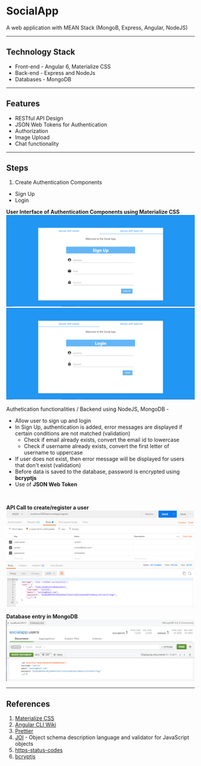 # SocialApp
A web application with MEAN Stack (MongoB, Express, Angular, NodeJS)

<hr>

## Technology Stack
- Front-end - Angular 6, Materialize CSS
- Back-end -  Express and NodeJs
- Databases - MongoDB

<hr>

## Features

- RESTful API Design
- JSON Web Tokens for Authentication
- Authorization 
- Image Upload
- Chat functionality

<hr>

## Steps 

1. Create Authentication Components 
  - Sign Up
  - Login
  
  **User Interface of Authentication Components using Materialize CSS**
  <br>
  <img src="https://github.com/patilankita79/SocialApp/blob/master/Screenshots/SignUp.PNG" />
  <img src="https://github.com/patilankita79/SocialApp/blob/master/Screenshots/Login.PNG" />
  <br>
  
  
  Authetication functionalities / Backend using NodeJS, MongoDB -
  - Allow user to sign up and login
  - In Sign Up, authentication is added, error messages are displayed if certain conditions are not matched (validation)
    - Check if email already exists, convert the email id to lowercase
    - Check if username already exists, convert the first letter of username to uppercase
  - If user does not exist, then error message will be displayed for users that don't exist (validation)
  - Before data is saved to the database, password is encrypted using **bcryptjs**
  - Use of **JSON Web Token**
  <br>
  
  **API Call to create/register a user**<br>
  <img src="https://github.com/patilankita79/SocialApp/blob/master/Screenshots/UserCreationWithEncryptedPassword.PNG" />
  
  **Database entry in MongoDB**<br>
  <img src="https://github.com/patilankita79/SocialApp/blob/master/Screenshots/UserCreation-Database%20entry.PNG" />
  
  
  
<hr>

## References

1. [Materialize CSS](https://materializecss.com/)
2. [Angular CLI Wiki](https://github.com/angular/angular-cli/wiki)
3. [Prettier](https://www.npmjs.com/package/prettier)
4. [JOI](https://www.npmjs.com/package/joi) - Object schema description language and validator for JavaScript objects
5. [https-status-codes](https://www.npmjs.com/package/http-status-codes)
6. [bcryptjs](https://www.npmjs.com/package/bcryptjs)
